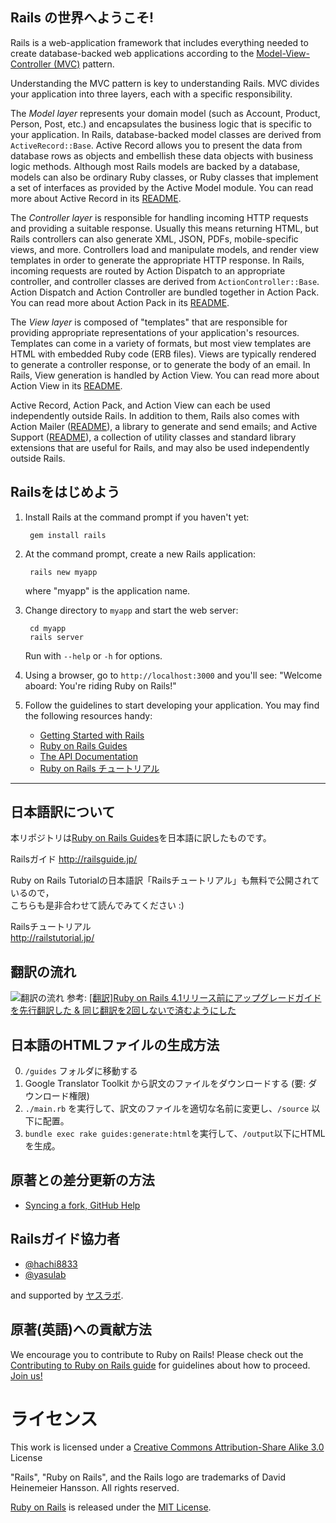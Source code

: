 ## Rails の世界へようこそ!

Rails is a web-application framework that includes everything needed to
create database-backed web applications according to the
[Model-View-Controller (MVC)](http://en.wikipedia.org/wiki/Model-view-controller)
pattern.

Understanding the MVC pattern is key to understanding Rails. MVC divides your
application into three layers, each with a specific responsibility.

The _Model layer_ represents your domain model (such as Account, Product,
Person, Post, etc.) and encapsulates the business logic that is specific to
your application. In Rails, database-backed model classes are derived from
`ActiveRecord::Base`. Active Record allows you to present the data from
database rows as objects and embellish these data objects with business logic
methods. Although most Rails models are backed by a database, models can also
be ordinary Ruby classes, or Ruby classes that implement a set of interfaces
as provided by the Active Model module. You can read more about Active Record
in its [README](activerecord/README.rdoc).

The _Controller layer_ is responsible for handling incoming HTTP requests and
providing a suitable response. Usually this means returning HTML, but Rails controllers
can also generate XML, JSON, PDFs, mobile-specific views, and more. Controllers load and
manipulate models, and render view templates in order to generate the appropriate HTTP response.
In Rails, incoming requests are routed by Action Dispatch to an appropriate controller, and
controller classes are derived from `ActionController::Base`. Action Dispatch and Action Controller
are bundled together in Action Pack. You can read more about Action Pack in its
[README](actionpack/README.rdoc).

The _View layer_ is composed of "templates" that are responsible for providing
appropriate representations of your application's resources. Templates can
come in a variety of formats, but most view templates are HTML with embedded
Ruby code (ERB files). Views are typically rendered to generate a controller response,
or to generate the body of an email. In Rails, View generation is handled by Action View.
You can read more about Action View in its [README](actionview/README.rdoc).

Active Record, Action Pack, and Action View can each be used independently outside Rails.
In addition to them, Rails also comes with Action Mailer ([README](actionmailer/README.rdoc)), a library
to generate and send emails; and Active Support ([README](activesupport/README.rdoc)), a collection of
utility classes and standard library extensions that are useful for Rails, and may also be used
independently outside Rails.

## Railsをはじめよう

1. Install Rails at the command prompt if you haven't yet:

        gem install rails

2. At the command prompt, create a new Rails application:

        rails new myapp

   where "myapp" is the application name.

3. Change directory to `myapp` and start the web server:

        cd myapp
        rails server

   Run with `--help` or `-h` for options.

4. Using a browser, go to `http://localhost:3000` and you'll see:
"Welcome aboard: You're riding Ruby on Rails!"

5. Follow the guidelines to start developing your application. You may find
   the following resources handy:
    * [Getting Started with Rails](http://guides.rubyonrails.org/getting_started.html)
    * [Ruby on Rails Guides](http://guides.rubyonrails.org)
    * [The API Documentation](http://api.rubyonrails.org)
    * [Ruby on Rails チュートリアル](http://railstutorial.jp)

***

## 日本語訳について 

本リポジトリは[Ruby on Rails Guides](http://guides.rubyonrails.org/)を日本語に訳したものです。

Railsガイド
http://railsguide.jp/

Ruby on Rails Tutorialの日本語訳「Railsチュートリアル」も無料で公開されているので，    
こちらも是非合わせて読んでみてください :)

Railsチュートリアル   
http://railstutorial.jp/


## 翻訳の流れ

![翻訳の流れ](https://raw.githubusercontent.com/yasslab/railsguides.jp/japanese/images/flow-of-translation.jpg)
参考: [[翻訳]Ruby on Rails 4.1リリース前にアップグレードガイドを先行翻訳した & 同じ翻訳を2回しないで済むようにした](http://techracho.bpsinc.jp/hachi8833/2014_03_28/16037)

## 日本語のHTMLファイルの生成方法

0. `/guides` フォルダに移動する
1. Google Translator Toolkit から訳文のファイルをダウンロードする (要: ダウンロード権限)
2. `./main.rb` を実行して、訳文のファイルを適切な名前に変更し、`/source` 以下に配置。
3. `bundle exec rake guides:generate:html`を実行して、`/output`以下にHTMLを生成。


## 原著との差分更新の方法

- [Syncing a fork, GitHub Help](https://help.github.com/articles/syncing-a-fork)

## Railsガイド協力者

- [@hachi8833](https://github.com/hachi8833)
- [@yasulab](https://github.com/yasulab)

and supported by [ヤスラボ](http://yasslab.jp/ja/).

## 原著(英語)への貢献方法

We encourage you to contribute to Ruby on Rails! Please check out the
[Contributing to Ruby on Rails guide](http://edgeguides.rubyonrails.org/contributing_to_ruby_on_rails.html) for guidelines about how to proceed. [Join us!](http://contributors.rubyonrails.org)

# ライセンス

This work is licensed under a [Creative Commons Attribution-Share Alike 3.0](http://creativecommons.org/licenses/by-sa/3.0/) License

"Rails", "Ruby on Rails", and the Rails logo are trademarks of David Heinemeier Hansson. All rights reserved.

[Ruby on Rails](http://rubyonrails.org/) is released under the [MIT License](http://www.opensource.org/licenses/MIT).
